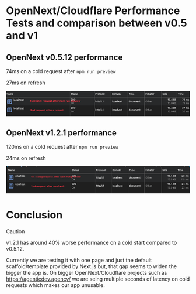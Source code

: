 # OpenNext/Cloudflare Performance Tests and comparison between v0.5 and v1


## OpenNext v0.5.12 performance
74ms on a cold request after `npm run preview`

27ms on refresh

![OpenNext v0.5.12 performance](./v0-5-12.png)

## OpenNext v1.2.1 performance
120ms on a cold request after `npm run preview`

24ms on refresh

![OpenNext v1.2.1 performance](./v1-2-1.png)

# Conclusion

> [!CAUTION]
> v1.2.1 has around 40% worse performance on a cold start compared to v0.5.12.
>
> Currently we are testing it with one page and just the default scaffold/template provided by Next.js but, that gap seems to widen the bigger the app is. On bigger OpenNext/Cloudflare projects such as https://agenticdev.agency/ we are seing multiple seconds of latency on cold requests which makes our app unusable.
